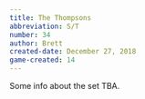 ```yaml
---
title: The Thompsons
abbreviation: S/T
number: 34
author: Brett
created-date: December 27, 2018
game-created: 14
---
```

Some info about the set TBA.
